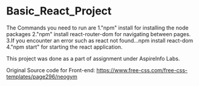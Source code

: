 # Basic_React_Project



The Commands you need to run are 
1."npm" install for installing the node packages
2."npm" install react-router-dom for navigating between pages.
3.If you encounter an error such as react not found...npm install react-dom
4."npm start" for starting the react application.


This project was done as a part of assignment under AspireInfo Labs.

Original Source code for Front-end:
https://www.free-css.com/free-css-templates/page296/neogym
